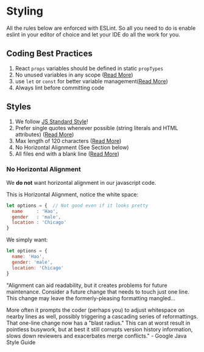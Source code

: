 # Styling

All the rules below are enforced with ESLint.  So all you need to do is enable eslint in your editor of choice and let your IDE do all the work for you.

## Coding Best Practices
1. React `props` variables should be defined in static `propTypes`
1. No unused variables in any scope ([Read More](http://eslint.org/docs/rules/no-unused-vars))
1. use `let` or `const` for better variable management([Read More](http://eslint.org/docs/rules/no-var))
1. Always lint before committing code

## Styles
1. We follow [JS Standard Style](http://standardjs.com/rules.html)!
1. Prefer single quotes whenever possible (string literals and HTML attributes) ([Read More](http://eslint.org/docs/rules/jsx-quotes#prefer-single))
1. Max length of 120 characters ([Read More](http://eslint.org/docs/rules/max-len))
1. No Horizontal Alignment (See Section below)
1. All files end with a blank line ([Read More](http://eslint.org/docs/rules/eol-last))

### No Horizontal Alignment

We **do not** want horizontal alignment in our javascript code.

This is Horizontal Alignment, notice the white space:
```js
let options = {  // Not good even if it looks pretty
  name     : 'Hao',
  gender   : 'male',
  location : 'Chicago'
}
```

We simply want:
```js
let options = {
  name: 'Hao',
  gender: 'male',
  location: 'Chicago'
}
```

"Alignment can aid readability, but it creates problems for future maintenance. Consider a future change that needs to touch just one line. This change may leave the formerly-pleasing formatting mangled... 

More often it prompts the coder (perhaps you) to adjust whitespace on nearby lines as well, possibly triggering a cascading series of reformattings. That one-line change now has a "blast radius." This can at worst result in pointless busywork, but at best it still corrupts version history information, slows down reviewers and exacerbates merge conflicts." - Google Java Style Guide
